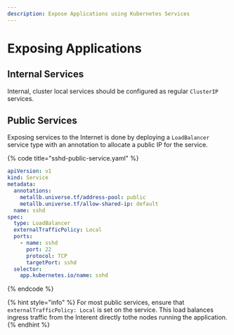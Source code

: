 ```yaml
---
description: Expose Applications using Kubernetes Services
---
```


# Exposing Applications

## Internal Services

Internal, cluster local services should be configured as regular `ClusterIP` services.

## Public Services

Exposing services to the Internet is done by deploying a `LoadBalancer` service type with an annotation to allocate a public IP for the service.

{% code title="sshd-public-service.yaml" %}
```yaml
apiVersion: v1
kind: Service
metadata:
  annotations:
    metallb.universe.tf/address-pool: public
    metallb.universe.tf/allow-shared-ip: default
  name: sshd
spec:
  type: LoadBalancer
  externalTrafficPolicy: Local
  ports:
    - name: sshd
      port: 22
      protocol: TCP
      targetPort: sshd
  selector:
    app.kubernetes.io/name: sshd
```
{% endcode %}

{% hint style="info" %}
For most public services, ensure that `externalTrafficPolicy: Local` is set on the service. This load balances ingress traffic from the Interent directly tothe  nodes running the  application.
{% endhint %}



